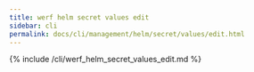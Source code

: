 ```yaml
---
title: werf helm secret values edit
sidebar: cli
permalink: docs/cli/management/helm/secret/values/edit.html
---
```


{% include /cli/werf_helm_secret_values_edit.md %}
